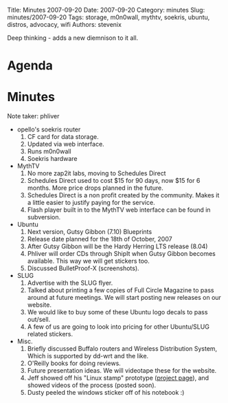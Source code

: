 Title: Minutes 2007-09-20
Date: 2007-09-20
Category: minutes
Slug: minutes/2007-09-20
Tags: storage, m0n0wall, mythtv, soekris, ubuntu, distros, advocacy, wifi
Authors: stevenix

<!-- PELICAN_BEGIN_SUMMARY -->
Deep thinking - adds a new diemnison to it all.
<!-- PELICAN_END_SUMMARY -->

Agenda
======

Minutes
=======

Note taker: phliver

-   opello's soekris router
    1.  CF card for data storage.
    2.  Updated via web interface.
    3.  Runs m0n0wall
    4.  Soekris hardware
-   MythTV
    1.  No more zap2it labs, moving to Schedules Direct
    2.  Schedules Direct used to cost \$15 for 90 days, now \$15 for 6
        months. More price drops planned in the future.
    3.  Schedules Direct is a non profit created by the community. Makes
        it a little easier to justify paying for the service.
    4.  Flash player built in to the MythTV web interface can be found
        in subversion.
-   Ubuntu
    1.  Next version, Gutsy Gibbon (7.10) Blueprints
    2.  Release date planned for the 18th of October, 2007
    3.  After Gutsy Gibbon will be the Hardy Herring LTS release (8.04)
    4.  Phliver will order CDs through ShipIt when Gutsy Gibbon becomes
        available. This way we will get stickers too.
    5.  Discussed BulletProof-X (screenshots).
-   SLUG
    1.  Advertise with the SLUG flyer.
    2.  Talked about printing a few copies of Full Circle Magazine to
        pass around at future meetings. We will start posting new
        releases on our website.
    3.  We would like to buy some of these Ubuntu logo decals to pass
        out/sell.
    4.  A few of us are going to look into pricing for other Ubuntu/SLUG
        related stickers.
-   Misc.
    1.  Briefly discussed Buffalo routers and Wireless Distribution
        System, Which is supported by dd-wrt and the like.
    2.  O'Reilly books for doing reviews.
    3.  Future presentation ideas. We will videotape these for the
        website.
    4.  Jeff showed off his "Linux stamp" prototype ([project
        page](http://opencircuits.com/Linuxstamp)), and showed videos of
        the process (posted soon).
    5.  Dusty peeled the windows sticker off of his notebook :)


